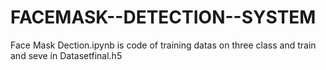 # FACEMASK--DETECTION--SYSTEM
Face Mask Dection.ipynb is code of training datas on three class and train and seve in Datasetfinal.h5
